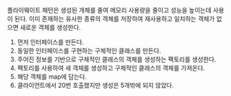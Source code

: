 플라이웨이트 패턴은 생성된 개체를 줄여 메모리 사용량을 줄이고 성능을 높이는데 사용이 된다.
이미 존재하는 유사한 종류의 객체를 저장하여 재사용하고 일치하는 객체가 없으면 새로운 객체를 생성한다.

1. 먼저 인터페이스를 만든다.
2. 동일한 인터페이스를 구현하는 구체적인 클래스를 만든다.
3. 주어진 정보를 기반으로 구체적인 클래스의 객체를 생성하는 팩토리를 생성한다.
4. 팩토리를 사용하여 새 객체를 생성하고 구체적인 클래스의 객체를 가져온다.
5. 해당 객체를 map에 담는다.
6. 클라이언트에서 20번 호출했지만 생성은 5개밖에 되지 않았다.

